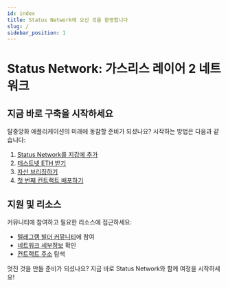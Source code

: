 ```yaml
---
id: index
title: Status Network에 오신 것을 환영합니다
slug: /
sidebar_position: 1
---
```


# Status Network: 가스리스 레이어 2 네트워크


## 지금 바로 구축을 시작하세요

탈중앙화 애플리케이션의 미래에 동참할 준비가 되셨나요? 시작하는 방법은 다음과 같습니다:

1. [Status Network를 지갑에 추가](/general-info/add-status-network)
2. [테스트넷 ETH 받기](/tools/testnet-faucets)
3. [자산 브리징하기](/general-info/bridge/bridging-testnet)
4. [첫 번째 컨트랙트 배포하기](/tutorials/deploying-contracts/using-remix)

## 지원 및 리소스

커뮤니티에 참여하고 필요한 리소스에 접근하세요:
- [텔레그램 빌더 커뮤니티](https://t.me/statusl2)에 참여
- [네트워크 세부정보](/general-info/network-details) 확인
- [컨트랙트 주소](/general-info/contract-addresses/testnet-contracts) 탐색

멋진 것을 만들 준비가 되셨나요? 지금 바로 Status Network와 함께 여정을 시작하세요!
